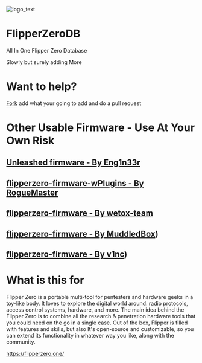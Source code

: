 ![logo_text](https://user-images.githubusercontent.com/106865493/172037549-3e7167a0-ceb1-45ee-bd4b-549057f21adb.svg)
# FlipperZeroDB
All In One Flipper Zero Database

Slowly but surely adding More

# Want to help?
[Fork](https://github.com/CoAntics/FlipperZeroDB/fork) add what your going to add and do a pull request

# Other Usable Firmware - Use At Your Own Risk
## [Unleashed firmware - By Eng1n33r](https://github.com/Eng1n33r/flipperzero-firmware/blob/dev/ReadMe.md)
## [flipperzero-firmware-wPlugins - By RogueMaster](https://github.com/RogueMaster/flipperzero-firmware-wPlugins/blob/unleashed/README.md)
## [flipperzero-firmware - By wetox-team](https://github.com/wetox-team/flipperzero-firmware/blob/dev/ReadMe.md)
## [flipperzero-firmware - By MuddledBox](https://github.com/MuddledBox/flipperzero-firmware/blob/dev/ReadMe.md))
## [flipperzero-firmware - By v1nc](https://github.com/v1nc/flipperzero-firmware/blob/dev/ReadMe.md))

# What is this for
Flipper Zero is a portable multi-tool for pentesters and hardware geeks in a toy-like body. It loves to explore the digital world around: radio protocols, access control systems, hardware, and more. The main idea behind the Flipper Zero is to combine all the research & penetration hardware tools that you could need on the go in a single case. Out of the box, Flipper is filled with features and skills, but also It's open-source and customizable, so you can extend its functionality in whatever way you like, along with the community.

https://flipperzero.one/
